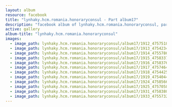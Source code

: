 ```yaml
---
layout: album
resource: facebook
title: "lynhaky.hcm.romania.honoraryconsul - Part album17"
description: "facebook album of lynhaky.hcm.romania.honoraryconsul, part album17."
active: gallery
album-title: "lynhaky.hcm.romania.honoraryconsul"
images:
  - image_path: lynhaky.hcm.romania.honoraryconsul/album17/1912_475751827_1157773789039913_2176087085485729176_n.jpg
  - image_path: lynhaky.hcm.romania.honoraryconsul/album17/1913_475423424_1157771565706802_1257205078694604194_n.jpg
  - image_path: lynhaky.hcm.romania.honoraryconsul/album17/1914_475578644_1157771675706791_2978948254043524471_n.jpg
  - image_path: lynhaky.hcm.romania.honoraryconsul/album17/1915_475833758_1157771355706823_4058893402566725888_n.jpg
  - image_path: lynhaky.hcm.romania.honoraryconsul/album17/1916_475837611_1157771349040157_3551741283533586500_n.jpg
  - image_path: lynhaky.hcm.romania.honoraryconsul/album17/1917_475746457_1157771339040158_7071130957004644791_n.jpg
  - image_path: lynhaky.hcm.romania.honoraryconsul/album17/1918_475442568_1157771372373488_4647700465669568887_n.jpg
  - image_path: lynhaky.hcm.romania.honoraryconsul/album17/1919_475404478_1157771679040124_8625561413031665723_n.jpg
  - image_path: lynhaky.hcm.romania.honoraryconsul/album17/1924_475856653_1157769419040350_7515126667396658788_n.jpg
  - image_path: lynhaky.hcm.romania.honoraryconsul/album17/1925_475705883_1157769539040338_6502941892316226170_n.jpg
  - image_path: lynhaky.hcm.romania.honoraryconsul/album17/1931_475838035_1157767115707247_6604886496369563108_n.jpg
  - image_path: lynhaky.hcm.romania.honoraryconsul/album17/1933_475573206_1155607475923211_8680844089407858950_n.jpg
---
```

